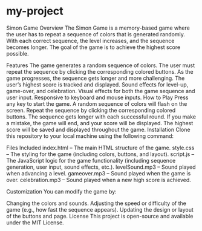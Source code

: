 # my-project
Simon Game
Overview
The Simon Game is a memory-based game where the user has to repeat a sequence of colors that is generated randomly. With each correct sequence, the level increases, and the sequence becomes longer. The goal of the game is to achieve the highest score possible.

Features
The game generates a random sequence of colors.
The user must repeat the sequence by clicking the corresponding colored buttons.
As the game progresses, the sequence gets longer and more challenging.
The user’s highest score is tracked and displayed.
Sound effects for level-up, game-over, and celebration.
Visual effects for both the game sequence and user input.
Responsive to keyboard and mouse inputs.
How to Play
Press any key to start the game.
A random sequence of colors will flash on the screen.
Repeat the sequence by clicking the corresponding colored buttons.
The sequence gets longer with each successful round.
If you make a mistake, the game will end, and your score will be displayed.
The highest score will be saved and displayed throughout the game.
Installation
Clone this repository to your local machine using the following command:

Files Included
index.html – The main HTML structure of the game.
style.css – The styling for the game (including colors, buttons, and layout).
script.js – The JavaScript logic for the game functionality (including sequence generation, user input, sound effects, etc.).
levelSound.mp3 – Sound played when advancing a level.
gameover.mp3 – Sound played when the game is over.
celebration.mp3 – Sound played when a new high score is achieved.

Customization
You can modify the game by:

Changing the colors and sounds.
Adjusting the speed or difficulty of the game (e.g., how fast the sequence appears).
Updating the design or layout of the buttons and page.
License
This project is open-source and available under the MIT License.
